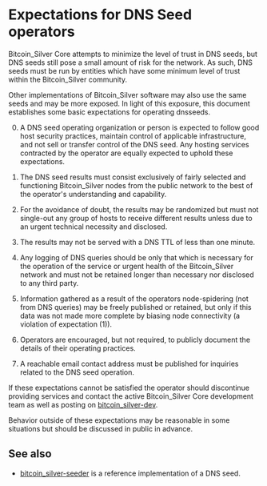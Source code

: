 Expectations for DNS Seed operators
====================================

Bitcoin_Silver Core attempts to minimize the level of trust in DNS seeds,
but DNS seeds still pose a small amount of risk for the network.
As such, DNS seeds must be run by entities which have some minimum
level of trust within the Bitcoin_Silver community.

Other implementations of Bitcoin_Silver software may also use the same
seeds and may be more exposed. In light of this exposure, this
document establishes some basic expectations for operating dnsseeds.

0. A DNS seed operating organization or person is expected to follow good
host security practices, maintain control of applicable infrastructure,
and not sell or transfer control of the DNS seed. Any hosting services
contracted by the operator are equally expected to uphold these expectations.

1. The DNS seed results must consist exclusively of fairly selected and
functioning Bitcoin_Silver nodes from the public network to the best of the
operator's understanding and capability.

2. For the avoidance of doubt, the results may be randomized but must not
single-out any group of hosts to receive different results unless due to an
urgent technical necessity and disclosed.

3. The results may not be served with a DNS TTL of less than one minute.

4. Any logging of DNS queries should be only that which is necessary
for the operation of the service or urgent health of the Bitcoin_Silver
network and must not be retained longer than necessary nor disclosed
to any third party.

5. Information gathered as a result of the operators node-spidering
(not from DNS queries) may be freely published or retained, but only
if this data was not made more complete by biasing node connectivity
(a violation of expectation (1)).

6. Operators are encouraged, but not required, to publicly document the
details of their operating practices.

7. A reachable email contact address must be published for inquiries
related to the DNS seed operation.

If these expectations cannot be satisfied the operator should
discontinue providing services and contact the active Bitcoin_Silver
Core development team as well as posting on
[bitcoin_silver-dev](https://lists.linuxfoundation.org/mailman/listinfo/bitcoin_silver-dev).

Behavior outside of these expectations may be reasonable in some
situations but should be discussed in public in advance.

See also
----------
- [bitcoin_silver-seeder](https://github.com/sipa/bitcoin_silver-seeder) is a reference implementation of a DNS seed.
